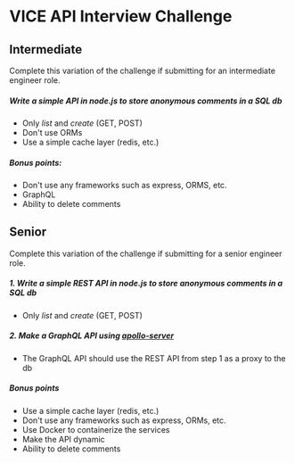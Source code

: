 # VICE API Interview Challenge

## Intermediate

Complete this variation of the challenge if submitting for an intermediate engineer role.

##### Write a simple API in node.js to store anonymous comments in a SQL db
- Only *list* and *create* (GET, POST)
- Don't use ORMs
- Use a simple cache layer (redis, etc.)
  
##### Bonus points:
- Don't use any frameworks such as express, ORMS, etc.
- GraphQL
- Ability to delete comments

## Senior

Complete this variation of the challenge if submitting for a senior engineer role.

##### 1. Write a simple REST API in node.js to store anonymous comments in a SQL db
- Only *list* and *create* (GET, POST)

##### 2. Make a GraphQL API using [apollo-server](https://github.com/apollographql/apollo-server)
- The GraphQL API should use the REST API from step 1 as a proxy to the db

##### *Bonus points*
- Use a simple cache layer (redis, etc.)
- Don't use any frameworks such as express, ORMs, etc.
- Use Docker to containerize the services
- Make the API dynamic
- Ability to delete comments
